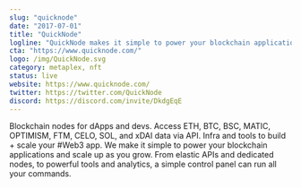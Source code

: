 ```yaml
---
slug: "quicknode"
date: "2017-07-01"
title: "QuickNode"
logline: "QuickNode makes it simple to power your blockchain applications and scale up as you grow."
cta: "https://www.quicknode.com/"
logo: /img/QuickNode.svg
category: metaplex, nft
status: live
website: https://www.quicknode.com/
twitter: https://twitter.com/QuickNode
discord: https://discord.com/invite/DkdgEqE
---
```


Blockchain nodes for dApps and devs. Access ETH, BTC, BSC, MATIC, OPTIMISM, FTM, CELO, SOL, and xDAI data via API. Infra and tools to build + scale your #Web3 app.
We make it simple to power your blockchain applications and scale up as you grow. From elastic APIs and dedicated nodes, to powerful tools and analytics, a simple control panel can run all your commands.
